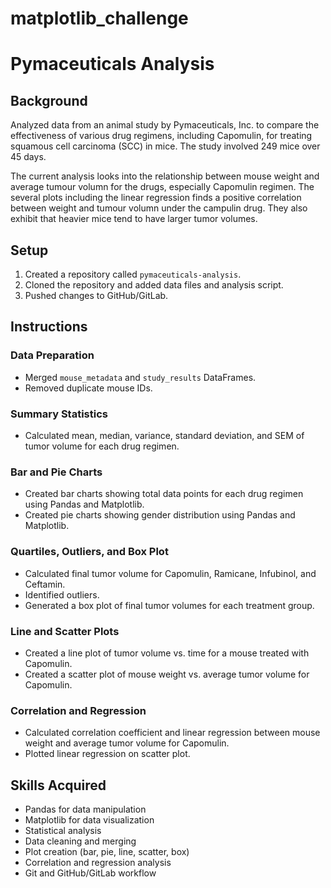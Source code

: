 # matplotlib_challenge

# Pymaceuticals Analysis

## Background

Analyzed data from an animal study by Pymaceuticals, Inc. to compare the effectiveness of various drug regimens, including Capomulin, for treating squamous cell carcinoma (SCC) in mice. The study involved 249 mice over 45 days.

The current analysis looks into the relationship between mouse weight and average tumour volumn for the drugs, especially Capomulin regimen. The several plots including the linear regression finds a positive correlation between weight and tumour volumn under the campulin drug. They also exhibit that heavier mice tend to have larger tumor volumes.

## Setup

1.  Created a repository called `pymaceuticals-analysis`.
2.  Cloned the repository and added data files and analysis script.
3.  Pushed changes to GitHub/GitLab.

## Instructions

### Data Preparation

-   Merged `mouse_metadata` and `study_results` DataFrames.
-   Removed duplicate mouse IDs.

### Summary Statistics

-   Calculated mean, median, variance, standard deviation, and SEM of tumor volume for each drug regimen.

### Bar and Pie Charts

-   Created bar charts showing total data points for each drug regimen using Pandas and Matplotlib.
-   Created pie charts showing gender distribution using Pandas and Matplotlib.

### Quartiles, Outliers, and Box Plot

-   Calculated final tumor volume for Capomulin, Ramicane, Infubinol, and Ceftamin.
-   Identified outliers.
-   Generated a box plot of final tumor volumes for each treatment group.

### Line and Scatter Plots

-   Created a line plot of tumor volume vs. time for a mouse treated with Capomulin.
-   Created a scatter plot of mouse weight vs. average tumor volume for Capomulin.

### Correlation and Regression

-   Calculated correlation coefficient and linear regression between mouse weight and average tumor volume for Capomulin.
-   Plotted linear regression on scatter plot.

## Skills Acquired

-   Pandas for data manipulation
-   Matplotlib for data visualization
-   Statistical analysis
-   Data cleaning and merging
-   Plot creation (bar, pie, line, scatter, box)
-   Correlation and regression analysis
-   Git and GitHub/GitLab workflow
